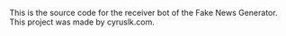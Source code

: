 This is the source code for the receiver bot of the Fake News Generator.
This project was made by cyruslk.com.
